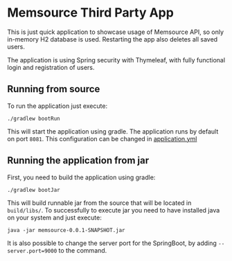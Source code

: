 # Memsource Third Party App

This is just quick application to showcase usage of Memsource API, so only in-memory H2 database is used. Restarting the app also deletes all saved users.

The application is using Spring security with Thymeleaf, with fully functional login and registration of users. 

## Running from source

To run the application just execute:

```./gradlew bootRun```

This will start the application using gradle. The application runs by default on port `8081`. This configuration can be changed in [application.yml](blob/master/src/main/resources/application.yml)

## Running the application from jar

First, you need to build the application using gradle:
```
./gradlew bootJar
```

This will build runnable jar from the source that will be located in `build/libs/`. To successfully to execute jar you need to have installed java on your system and just execute:
```
java -jar memsource-0.0.1-SNAPSHOT.jar
```

It is also possible to change the server port for the SpringBoot, by adding `--server.port=9000` to the command.